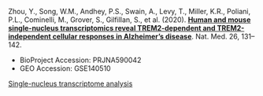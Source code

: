 Zhou, Y., Song, W.M., Andhey, P.S., Swain, A., Levy, T., Miller, K.R., Poliani, P.L., Cominelli, M., Grover, S., Gilfillan, S., et al. (2020). **[Human and mouse single-nucleus transcriptomics reveal TREM2-dependent and TREM2-independent cellular responses in Alzheimer’s disease](https://www.nature.com/articles/s41591-019-0695-9)**. Nat. Med. 26, 131–142.

- BioProject Accession: PRJNA590042
- GEO Accession: GSE140510

[Single-nucleus transcriptome analysis](https://jlduan.github.io/replica/s41591-019-0695-9/notebooks/analyze_refactored_ragg.html)
